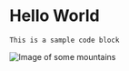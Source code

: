 # Hello World

```
This is a sample code block
```

![Image of some mountains](https://images.unsplash.com/photo-1506744038136-46273834b3fb?ixlib=rb-1.2.1&ixid=MnwxMjA3fDB8MHxleHBsb3JlLWZlZWR8MXx8fGVufDB8fHx8&w=1000&q=80)
